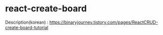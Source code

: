 # react-create-board
Description(korean) : https://binaryjourney.tistory.com/pages/ReactCRUD-create-board-tutorial
